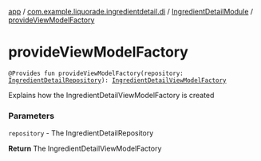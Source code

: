[app](../../index.md) / [com.example.liquorade.ingredientdetail.di](../index.md) / [IngredientDetailModule](index.md) / [provideViewModelFactory](./provide-view-model-factory.md)

# provideViewModelFactory

`@Provides fun provideViewModelFactory(repository: `[`IngredientDetailRepository`](../../com.example.liquorade.repository/-ingredient-detail-repository/index.md)`): `[`IngredientDetailViewModelFactory`](../../com.example.liquorade.ingredientdetail/-ingredient-detail-view-model-factory/index.md)

Explains how the IngredientDetailViewModelFactory is created

### Parameters

`repository` - The IngredientDetailRepository

**Return**
The IngredientDetailViewModelFactory

